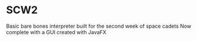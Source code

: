 # SCW2
Basic bare bones interpreter built for the second week of space cadets
Now complete with a GUI created with JavaFX
